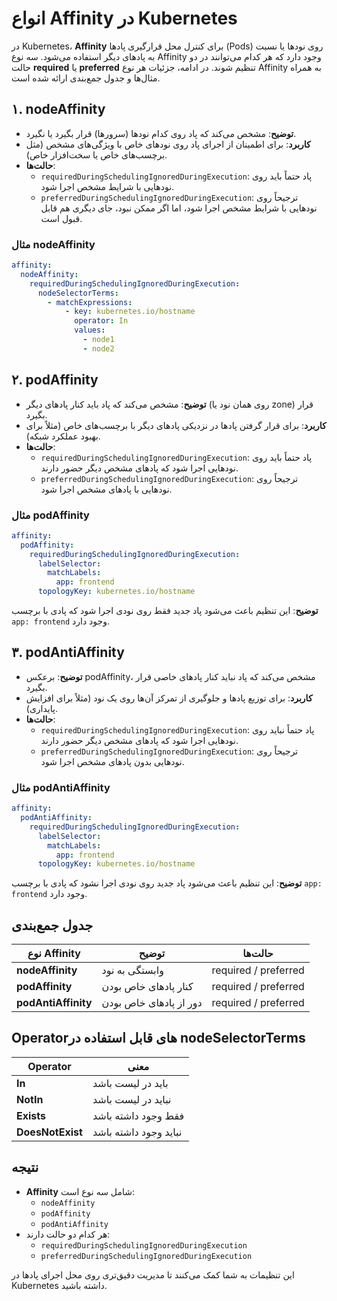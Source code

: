 # انواع Affinity در Kubernetes

در Kubernetes، **Affinity** برای کنترل محل قرارگیری پادها (Pods) روی نودها یا نسبت به پادهای دیگر استفاده می‌شود. سه نوع Affinity وجود دارد که هر کدام می‌توانند در دو حالت **required** یا **preferred** تنظیم شوند. در ادامه، جزئیات هر نوع Affinity به همراه مثال‌ها و جدول جمع‌بندی ارائه شده است.

## ۱. nodeAffinity
- **توضیح**: مشخص می‌کند که پاد روی کدام نودها (سرورها) قرار بگیرد یا نگیرد.
- **کاربرد**: برای اطمینان از اجرای پاد روی نودهای خاص با ویژگی‌های مشخص (مثل برچسب‌های خاص یا سخت‌افزار خاص).
- **حالت‌ها**:
  - `requiredDuringSchedulingIgnoredDuringExecution`: پاد حتماً باید روی نودهایی با شرایط مشخص اجرا شود.
  - `preferredDuringSchedulingIgnoredDuringExecution`: ترجیحاً روی نودهایی با شرایط مشخص اجرا شود، اما اگر ممکن نبود، جای دیگری هم قابل قبول است.

### مثال nodeAffinity
```yaml
affinity:
  nodeAffinity:
    requiredDuringSchedulingIgnoredDuringExecution:
      nodeSelectorTerms:
        - matchExpressions:
            - key: kubernetes.io/hostname
              operator: In
              values:
                - node1
                - node2
```

## ۲. podAffinity
- **توضیح**: مشخص می‌کند که پاد باید کنار پادهای دیگر (روی همان نود یا zone) قرار بگیرد.
- **کاربرد**: برای قرار گرفتن پادها در نزدیکی پادهای دیگر با برچسب‌های خاص (مثلاً برای بهبود عملکرد شبکه).
- **حالت‌ها**:
  - `requiredDuringSchedulingIgnoredDuringExecution`: پاد حتماً باید روی نودهایی اجرا شود که پادهای مشخص دیگر حضور دارند.
  - `preferredDuringSchedulingIgnoredDuringExecution`: ترجیحاً روی نودهایی با پادهای مشخص اجرا شود.

### مثال podAffinity
```yaml
affinity:
  podAffinity:
    requiredDuringSchedulingIgnoredDuringExecution:
      labelSelector:
        matchLabels:
          app: frontend
      topologyKey: kubernetes.io/hostname
```
**توضیح**: این تنظیم باعث می‌شود پاد جدید فقط روی نودی اجرا شود که پادی با برچسب `app: frontend` وجود دارد.

## ۳. podAntiAffinity
- **توضیح**: برعکس podAffinity، مشخص می‌کند که پاد نباید کنار پادهای خاصی قرار بگیرد.
- **کاربرد**: برای توزیع پادها و جلوگیری از تمرکز آن‌ها روی یک نود (مثلاً برای افزایش پایداری).
- **حالت‌ها**:
  - `requiredDuringSchedulingIgnoredDuringExecution`: پاد حتماً نباید روی نودهایی اجرا شود که پادهای مشخص دیگر حضور دارند.
  - `preferredDuringSchedulingIgnoredDuringExecution`: ترجیحاً روی نودهایی بدون پادهای مشخص اجرا شود.

### مثال podAntiAffinity
```yaml
affinity:
  podAntiAffinity:
    requiredDuringSchedulingIgnoredDuringExecution:
      labelSelector:
        matchLabels:
          app: frontend
      topologyKey: kubernetes.io/hostname
```
**توضیح**: این تنظیم باعث می‌شود پاد جدید روی نودی اجرا نشود که پادی با برچسب `app: frontend` وجود دارد.

## جدول جمع‌بندی
| نوع Affinity       | توضیح                              | حالت‌ها                              |
|--------------------|------------------------------------|--------------------------------------|
| **nodeAffinity**   | وابستگی به نود                   | required / preferred                |
| **podAffinity**    | کنار پادهای خاص بودن             | required / preferred                |
| **podAntiAffinity**| دور از پادهای خاص بودن           | required / preferred                |

## Operatorهای قابل استفاده در nodeSelectorTerms
| Operator       | معنی                              |
|----------------|-----------------------------------|
| **In**         | باید در لیست باشد                |
| **NotIn**      | نباید در لیست باشد               |
| **Exists**     | فقط وجود داشته باشد             |
| **DoesNotExist**| نباید وجود داشته باشد           |

## نتیجه
- **Affinity** شامل سه نوع است:
  - `nodeAffinity`
  - `podAffinity`
  - `podAntiAffinity`
- هر کدام دو حالت دارند:
  - `requiredDuringSchedulingIgnoredDuringExecution`
  - `preferredDuringSchedulingIgnoredDuringExecution`

این تنظیمات به شما کمک می‌کنند تا مدیریت دقیق‌تری روی محل اجرای پادها در Kubernetes داشته باشید.

